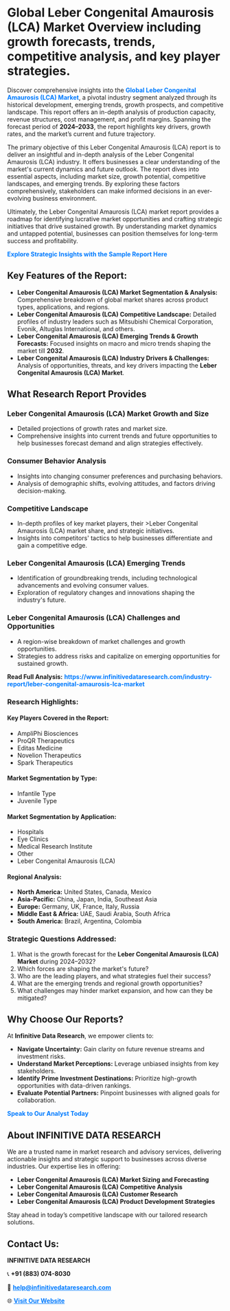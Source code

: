 <h1>Global Leber Congenital Amaurosis (LCA) Market Overview including growth forecasts, trends, competitive analysis, and key player strategies.</h1>
<p>
Discover comprehensive insights into the 
<a href="https://www.infinitivedataresearch.com/industry-report/leber-congenital-amaurosis-lca-market" rel="dofollow" style="color: #007BFF; text-decoration: none;"><strong>Global Leber Congenital Amaurosis (LCA) Market</strong></a>, a pivotal industry segment analyzed through its historical development, emerging trends, growth prospects, and competitive landscape. This report offers an in-depth analysis of production capacity, revenue structures, cost management, and profit margins. Spanning the forecast period of <strong>2024–2033</strong>, the report highlights key drivers, growth rates, and the market’s current and future trajectory.
</p>
<p>
The primary objective of this Leber Congenital Amaurosis (LCA) report is to deliver an insightful and in-depth analysis of the Leber Congenital Amaurosis (LCA) industry. It offers businesses a clear understanding of the market's current dynamics and future outlook. The report dives into essential aspects, including market size, growth potential, competitive landscapes, and emerging trends. By exploring these factors comprehensively, stakeholders can make informed decisions in an ever-evolving business environment.
</p>
<p>
Ultimately, the Leber Congenital Amaurosis (LCA) market report provides a roadmap for identifying lucrative market opportunities and crafting strategic initiatives that drive sustained growth. By understanding market dynamics and untapped potential, businesses can position themselves for long-term success and profitability.
</p>
<p>
<a href="https://www.infinitivedataresearch.com/request-sample/reportId=111185" style="color: #007BFF; text-decoration: none;"><strong>Explore Strategic Insights with the Sample Report Here</strong></a>
</p>

<h2>Key Features of the Report:</h2>
<ul>
<li><strong>Leber Congenital Amaurosis (LCA) Market Segmentation & Analysis:</strong> Comprehensive breakdown of global market shares across product types, applications, and regions.</li>
<li><strong>Leber Congenital Amaurosis (LCA) Competitive Landscape:</strong> Detailed profiles of industry leaders such as Mitsubishi Chemical Corporation, Evonik, Altuglas International, and others.</li>
<li><strong>Leber Congenital Amaurosis (LCA) Emerging Trends & Growth Forecasts:</strong> Focused insights on macro and micro trends shaping the market till <strong>2032</strong>.</li>
<li><strong>Leber Congenital Amaurosis (LCA) Industry Drivers & Challenges:</strong> Analysis of opportunities, threats, and key drivers impacting the <strong>Leber Congenital Amaurosis (LCA) Market</strong>.</li>
</ul>

<h2>What Research Report Provides</h2>
<h3>Leber Congenital Amaurosis (LCA) Market Growth and Size</h3>
<ul>
<li>Detailed projections of growth rates and market size.</li>
<li>Comprehensive insights into current trends and future opportunities to help businesses forecast demand and align strategies effectively.</li>
</ul>

<h3>Consumer Behavior Analysis</h3>
<ul>
<li>Insights into changing consumer preferences and purchasing behaviors.</li>
<li>Analysis of demographic shifts, evolving attitudes, and factors driving decision-making.</li>
</ul>

<h3>Competitive Landscape</h3>
<ul>
<li>In-depth profiles of key market players, their >Leber Congenital Amaurosis (LCA) market share, and strategic initiatives.</li>
<li>Insights into competitors' tactics to help businesses differentiate and gain a competitive edge.</li>
</ul>

<h3>Leber Congenital Amaurosis (LCA) Emerging Trends</h3>
<ul>
<li>Identification of groundbreaking trends, including technological advancements and evolving consumer values.</li>
<li>Exploration of regulatory changes and innovations shaping the industry's future.</li>
</ul>

<h3>Leber Congenital Amaurosis (LCA) Challenges and Opportunities</h3>
<ul>
<li>A region-wise breakdown of market challenges and growth opportunities.</li>
<li>Strategies to address risks and capitalize on emerging opportunities for sustained growth.</li>
</ul>
<p><strong>Read Full Analysis:</strong> <a href="https://www.infinitivedataresearch.com/industry-report/leber-congenital-amaurosis-lca-market" rel="dofollow" style="color: #007BFF; text-decoration: none;"><strong>https://www.infinitivedataresearch.com/industry-report/leber-congenital-amaurosis-lca-market</strong></a></p>
<h3>Research Highlights:</h3>
<h4>Key Players Covered in the Report:</h4>
<ul><li>AmpliPhi Biosciences</li><li>ProQR Therapeutics</li><li>Editas Medicine</li><li>Novelion Therapeutics</li><li>Spark Therapeutics</li></ul>
<h4>Market Segmentation by Type:</h4>
<ul><li>Infantile Type</li><li>Juvenile Type</li></ul>
<h4>Market Segmentation by Application:</h4>
<ul><li>Hospitals</li><li>Eye Clinics</li><li>Medical Research Institute</li><li>Other</li><li>Leber Congenital Amaurosis (LCA)</li></ul>

<h4>Regional Analysis:</h4>
<ul>
<li><strong>North America:</strong> United States, Canada, Mexico</li>
<li><strong>Asia-Pacific:</strong> China, Japan, India, Southeast Asia</li>
<li><strong>Europe:</strong> Germany, UK, France, Italy, Russia</li>
<li><strong>Middle East & Africa:</strong> UAE, Saudi Arabia, South Africa</li>
<li><strong>South America:</strong> Brazil, Argentina, Colombia</li>
</ul>

<h3>Strategic Questions Addressed:</h3>
<ol>
<li>What is the growth forecast for the <strong>Leber Congenital Amaurosis (LCA) Market</strong> during 2024–2032?</li>
<li>Which forces are shaping the market's future?</li>
<li>Who are the leading players, and what strategies fuel their success?</li>
<li>What are the emerging trends and regional growth opportunities?</li>
<li>What challenges may hinder market expansion, and how can they be mitigated?</li>
</ol>

<h2>Why Choose Our Reports?</h2>
<p>At <strong>Infinitive Data Research</strong>, we empower clients to:</p>
<ul>
<li><strong>Navigate Uncertainty:</strong> Gain clarity on future revenue streams and investment risks.</li>
<li><strong>Understand Market Perceptions:</strong> Leverage unbiased insights from key stakeholders.</li>
<li><strong>Identify Prime Investment Destinations:</strong> Prioritize high-growth opportunities with data-driven rankings.</li>
<li><strong>Evaluate Potential Partners:</strong> Pinpoint businesses with aligned goals for collaboration.</li>
</ul>
<p><a href="https://www.infinitivedataresearch.com/industry-report/leber-congenital-amaurosis-lca-market" rel="dofollow" style="color: #007BFF; text-decoration: none;"><strong>Speak to Our Analyst Today</strong></a></p>

<h2>About INFINITIVE DATA RESEARCH</h2>
<p>We are a trusted name in market research and advisory services, delivering actionable insights and strategic support to businesses across diverse industries. Our expertise lies in offering:</p>
<ul>
<li><strong>Leber Congenital Amaurosis (LCA) Market Sizing and Forecasting</strong></li>
<li><strong>Leber Congenital Amaurosis (LCA) Competitive Analysis</strong></li>
<li><strong>Leber Congenital Amaurosis (LCA) Customer Research</strong></li>
<li><strong>Leber Congenital Amaurosis (LCA) Product Development Strategies</strong></li>
</ul>
<p>Stay ahead in today’s competitive landscape with our tailored research solutions.</p>

<h2>Contact Us:</h2>
<p><strong>INFINITIVE DATA RESEARCH</strong></p>
<p>📞 <strong>+91 (883) 074-8030</strong></p>
<p>📧 <strong><a href="mailto:help@infinitivedataresearch.com" style="color: #007BFF;">help@infinitivedataresearch.com</a></strong></p>
<p>🌐 <strong><a href="https://www.infinitivedataresearch.com" rel="dofollow" style="color: #007BFF;">Visit Our Website</a></strong></p>